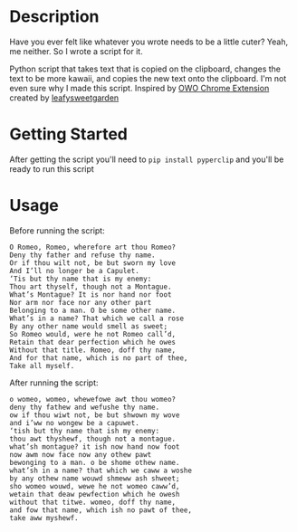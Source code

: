# Description

Have you ever felt like whatever you wrote needs to be a little cuter? Yeah, me neither. So I wrote a script for it. 

Python script that takes text that is copied on the clipboard, changes the text to be more kawaii, and copies the new
text onto the clipboard. I'm not even sure why I made this script. Inspired by
<a href="https://chrome.google.com/webstore/detail/owo/jolaggjkdhhgcdhcjjhfkkbllefoggob?hl=en">OWO Chrome Extension</a>
created by <a href="https://twitter.com/leafysweets">leafysweetgarden</a>

# Getting Started

After getting the script you'll need to `pip install pyperclip` and you'll be ready to run this script

# Usage

Before running the script:

```
O Romeo, Romeo, wherefore art thou Romeo?
Deny thy father and refuse thy name.
Or if thou wilt not, be but sworn my love
And I’ll no longer be a Capulet.
‘Tis but thy name that is my enemy:
Thou art thyself, though not a Montague.
What’s Montague? It is nor hand nor foot
Nor arm nor face nor any other part
Belonging to a man. O be some other name.
What’s in a name? That which we call a rose
By any other name would smell as sweet;
So Romeo would, were he not Romeo call’d,
Retain that dear perfection which he owes
Without that title. Romeo, doff thy name,
And for that name, which is no part of thee,
Take all myself.
```

After running the script:

```
o womeo, womeo, whewefowe awt thou womeo?
deny thy fathew and wefushe thy name.
ow if thou wiwt not, be but shwown my wove
and i’ww no wongew be a capuwet.
‘tish but thy name that ish my enemy:
thou awt thyshewf, though not a montague.
what’sh montague? it ish now hand now foot
now awm now face now any othew pawt
bewonging to a man. o be shome othew name.
what’sh in a name? that which we caww a woshe
by any othew name wouwd shmeww ash shweet;
sho womeo wouwd, wewe he not womeo caww’d,
wetain that deaw pewfection which he owesh
without that titwe. womeo, doff thy name,
and fow that name, which ish no pawt of thee,
take aww myshewf.
```
